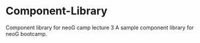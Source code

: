 # Component-Library
Component library for neoG camp lecture 3
A sample component library for neoG bootcamp.
